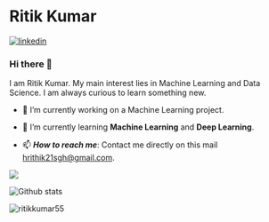 

<!--
**ritikkumar55/ritikkumar55** is a ✨ _special_ ✨ repository because its `README.md` (this file) appears on your GitHub profile.

Here are some ideas to get you started:

- 🔭 I’m currently working on ...
- 🌱 I’m currently learning ...
- 👯 I’m looking to collaborate on ...
- 🤔 I’m looking for help with ...
- 💬 Ask me about ...
- 📫 How to reach me: ...
- 😄 Pronouns: ...
- ⚡ Fun fact: ...
-->

# Ritik Kumar

[![linkedin](https://github.com/arpit-dwivedi/arpit-dwivedi.github.io/blob/master/assets/img/Webp.net-resizeimage.png)](https://www.linkedin.com/in/ritik-kumar01/)

### Hi there 👋

I am Ritik Kumar. My main interest lies in Machine Learning and Data Science. I am always curious to learn something new.



- 🔭 I’m currently working on a Machine Learning project.

- 🌱 I’m currently learning **Machine Learning** and **Deep Learning**.

- 📫 ***How to reach me***: Contact me directly on this mail [hrithik21sgh@gmail.com](mailto:hrithik21sgh@gmail.com).

![](https://komarev.com/ghpvc/?username=ritikkumar55&color=ff69b4)






<!-- <p align="center"> <img src="https://komarev.com/ghpvc/?username=ritikkumar55&label=Views&color=blue&style=plastic" alt="Profile Views" /> </p> -->

![Github stats](https://github-readme-stats.vercel.app/api?username=ritikkumar55)

<p><img align="left" src="https://github-readme-stats.vercel.app/api/top-langs?username=ritikkumar55&show_icons=true&locale=en&layout=compact" alt="ritikkumar55" /></p>
<br><br>
